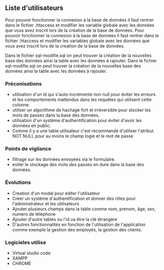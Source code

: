 ## Liste d'utilisateurs

Pour pouvoir fonctionner la connexion à la base de données il faut rentrer dans le fichier .htaccess et modifier les variable globale avec les données que vous avez inscrit lors de la création de la base de données. Pour pouvoir fonctionner la connexion à la base de données il faut rentrer dans le fichier .htaccess et modifier les variables globale avec les données que vous avez inscrit lors de la creation de la base de données.

Dans le fichier sql-modifie.sql on peut trouver la création de la nouvelles base des données ainsi la table avec les données à rajouter. Dans le fichier sql-modifie.sql on peut trouver la création de la nouvelles base des données ainsi la table avec les données à rajouter.

### Préconisations

* utilisation d'un id qui s'auto-incrémente non null pour éviter les
  erreurs et les comportements inattendus dans les requêtes qui utilisent cette colonne.
* utiliser un algorithme de hachage fort et irréversible pour stocker les mots de passes dans la base des données.
* utilisation d'un système d'authentification pour éviter d'avoir les données en public.
* Comme il y a une table utilisateur c'est recommandé d'utiliser l'atribut NOT NULL pour au moins le champ logie et le mot de passe

### Points de vigilance

* filtrage sur les données envoyées via le formulaire.
* eviter le stockage des mots des passes en dure dans la base des données.

### Évolutions

* Creation d'un modal pour editer l'utilisateur
* Créer un système d'authentification et donner des rôles pour l'administrateur et les utilisateurs
* Ajouter plusieurs champs dans la table comme nom, prenom, âge, sex, numero de téléphone
* Ajouter d'autre tables ou l'id va être la clé étrangère
* D'autres fonctionnalités en fonction de l'utilisation de l'application comme exemple la gestion des employés, la gestion des clients.

### Logicieles utilise

* Virtual studio code
* XAMPP
* CHROME
